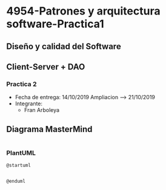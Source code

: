 # 4954-Patrones y arquitectura software-Practica1

## Diseño y calidad del Software 
## Client-Server + DAO
### Practica 2
* Fecha de entrega: 14/10/2019 Ampliacion --> 21/10/2019
* Integrante:
  * Fran Arboleya
   
## Diagrama MasterMind

<p align="center">
  <img alt="" src="">
</p>

### PlantUML
 
 ```PlantUML
@startuml


@enduml
```
